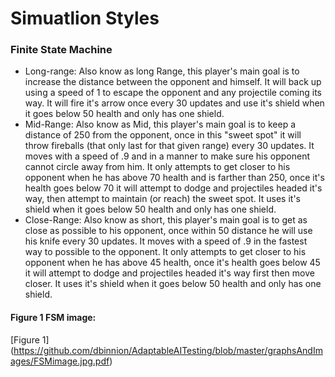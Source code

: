 # Simuatlion Styles

### Finite State Machine
- Long-range: Also know as long Range, this player's main goal is to increase the distance between the opponent and himself. It will back up using a speed of 1 to escape the opponent and any projectile coming its way. It will fire it's arrow once every 30 updates and use it's shield when it goes below 50 health and only has one shield.
- Mid-Range: Also know as Mid, this player's main goal is to keep a distance of 250 from the opponent, once in this "sweet spot" it will throw fireballs (that only last for that given range) every 30 updates. It moves with a speed of .9 and in a manner to make sure his opponent cannot circle away from him. It only attempts to get closer to his opponent when he has above 70 health and is farther than 250, once it's health goes below 70 it will attempt to dodge and projectiles headed it's way, then attempt to maintain (or reach) the sweet spot. It uses it's shield when it goes below 50 health and only has one shield. 
- Close-Range: Also know as short, this player's main goal is to get as close as possible to his opponent, once within 50 distance he will use his knife every 30 updates. It moves with a speed of .9 in the fastest way to possible to the opponent. It only attempts to get closer to his opponent when he has above 45 health, once it's health goes below 45 it will attempt to dodge and projectiles headed it's way first then move closer. It uses it's shield when it goes below 50 health and only has one shield. 
#### Figure 1 FSM image:
[Figure 1] (https://github.com/dbinnion/AdaptableAITesting/blob/master/graphsAndImages/FSMimage.jpg.pdf)
